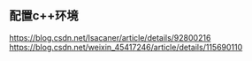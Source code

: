 ## 配置c++环境
https://blog.csdn.net/lsacaner/article/details/92800216
https://blog.csdn.net/weixin_45417246/article/details/115690110
